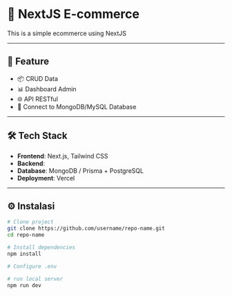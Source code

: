 # 📘 NextJS E-commerce

This is a simple ecommerce using NextJS

---

## 🚀 Feature

- 📦 CRUD Data
- 📊 Dashboard Admin
- 🌐 API RESTful
- 💾 Connect to MongoDB/MySQL Database

---

## 🛠️ Tech Stack

- **Frontend**: Next.js, Tailwind CSS
- **Backend**: 
- **Database**: MongoDB / Prisma + PostgreSQL
- **Deployment**: Vercel

---

## ⚙️ Instalasi

```bash
# Clone project
git clone https://github.com/username/repo-name.git
cd repo-name

# Install dependencies
npm install

# Configure .env

# run local server
npm run dev
